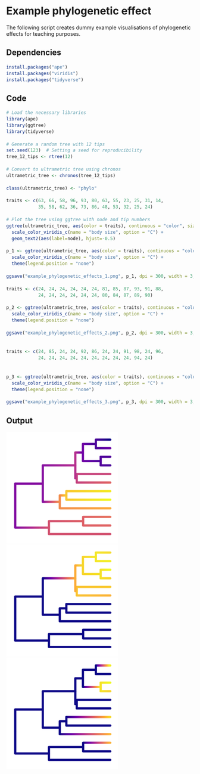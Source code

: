# Example phylogenetic effect
The following script creates dummy example visualisations of phylogenetic effects for teaching purposes.

## Dependencies
```R
install.packages("ape")
install.packages("viridis")
install.packages("tidyverse")
```

## Code
```R
# Load the necessary libraries
library(ape)
library(ggtree)
library(tidyverse)

# Generate a random tree with 12 tips
set.seed(123)  # Setting a seed for reproducibility
tree_12_tips <- rtree(12)

# Convert to ultrametric tree using chronos
ultrametric_tree <- chronos(tree_12_tips)

class(ultrametric_tree) <- "phylo"

traits <- c(63, 66, 58, 96, 93, 80, 63, 55, 23, 25, 31, 14,
            35, 58, 62, 36, 73, 86, 48, 53, 32, 25, 24)

# Plot the tree using ggtree with node and tip numbers
ggtree(ultrametric_tree, aes(color = traits), continuous = "color", size = 2) + 
  scale_color_viridis_c(name = "body size", option = "C") + 
  geom_text2(aes(label=node), hjust=-0.5)

p_1 <- ggtree(ultrametric_tree, aes(color = traits), continuous = "color", size = 2) + 
  scale_color_viridis_c(name = "body size", option = "C") +
  theme(legend.position = "none")

ggsave("example_phylogenetic_effects_1.png", p_1, dpi = 300, width = 3, height = 3)  

traits <- c(24, 24, 24, 24, 24, 24, 81, 85, 87, 93, 91, 88,
            24, 24, 24, 24, 24, 24, 80, 84, 87, 89, 90)

p_2 <- ggtree(ultrametric_tree, aes(color = traits), continuous = "color", size = 2) + 
  scale_color_viridis_c(name = "body size", option = "C") +
  theme(legend.position = "none")

ggsave("example_phylogenetic_effects_2.png", p_2, dpi = 300, width = 3, height = 3)  


traits <- c(24, 85, 24, 24, 92, 86, 24, 24, 91, 98, 24, 96,
            24, 24, 24, 24, 24, 24, 24, 24, 24, 94, 24)


p_3 <- ggtree(ultrametric_tree, aes(color = traits), continuous = "color", size = 2) + 
  scale_color_viridis_c(name = "body size", option = "C") +
  theme(legend.position = "none")

ggsave("example_phylogenetic_effects_3.png", p_3, dpi = 300, width = 3, height = 3)
```

## Output
<img src="assets/example_phylogenetic_effects_1.png" width="300"/>
<img src="assets/example_phylogenetic_effects_2.png" width="300"/>
<img src="assets/example_phylogenetic_effects_3.png" width="300"/>


